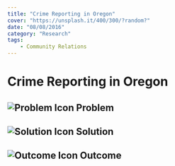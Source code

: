 ```yaml
---
title: "Crime Reporting in Oregon"
cover: "https://unsplash.it/400/300/?random?"
date: "08/08/2016"
category: "Research"
tags:
    - Community Relations 
---
```


# Crime Reporting in Oregon

## ![Problem Icon](https://github.com/google/material-design-icons/raw/master/alert/1x_web/ic_error_outline_black_48dp.png "Problem") Problem

## ![Solution Icon](https://github.com/google/material-design-icons/raw/master/action/1x_web/ic_lightbulb_outline_black_48dp.png "Solution") Solution

## ![Outcome Icon](https://github.com/google/material-design-icons/raw/master/action/1x_web/ic_view_list_black_48dp.png "Outcome") Outcome
